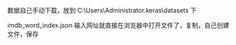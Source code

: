 

数据自己手动下载，放到 C:\Users\Administrator\.keras\datasets 下  

imdb_word_index.json 输入网址就直接在浏览器中打开文件了，复制，自己创建文件，保存  
